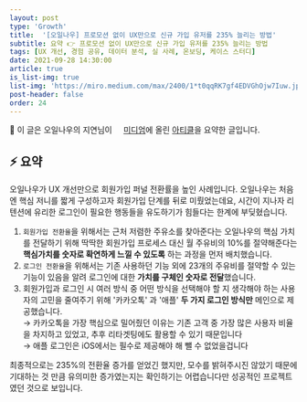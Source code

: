 ```yaml
---
layout: post
type: 'Growth'
title:  '[오일나우] 프로모션 없이 UX만으로 신규 가입 유저를 235% 늘리는 방법'
subtitle: 요약 👉 프로모션 없이 UX만으로 신규 가입 유저를 235% 늘리는 방법
tags: [UX 개선, 경험 공유, 데이터 분석, 실 사례, 온보딩, 케이스 스터디]
date: 2021-09-28 14:30:00
article: true
is_list-img: true
list-img: 'https://miro.medium.com/max/2400/1*t0qqRK7gf4EDVGhOjw7Iuw.jpeg'
post-header: false
order: 24
---
```


<p class="text-gray">
 🔗 이 글은 오일나우의 지연님이 <a href='https://medium.com/%EC%98%A4%EC%9D%BC%EB%82%98%EC%9A%B0-%ED%8C%80-%EB%B8%94%EB%A1%9C%EA%B7%B8/' target='blank' rel='nofollow' id='outlink1' onclick='clickedOutlink(outlink1)'><img src='https://www.google.com/s2/favicons?sz=64&domain=https://medium.com/' style='display:inline; height: 1em; position: relative; bottom: -2px; margin-right: 2px;'>미디엄</a>에 올린 <a href='https://medium.com/%EC%98%A4%EC%9D%BC%EB%82%98%EC%9A%B0-%ED%8C%80-%EB%B8%94%EB%A1%9C%EA%B7%B8/%ED%94%84%EB%A1%9C%EB%AA%A8%EC%85%98-%EC%97%86%EC%9D%B4-ux%EB%A7%8C%EC%9C%BC%EB%A1%9C-%EC%8B%A0%EA%B7%9C-%EA%B0%80%EC%9E%85-%EC%9C%A0%EC%A0%80%EB%A5%BC-235-%EB%8A%98%EB%A6%AC%EB%8A%94-%EB%B0%A9%EB%B2%95-128dac4f92b0' target='blank' rel='nofollow' id='outlink2' onclick='clickedOutlink(outlink2)'>아티클</a>을 요약한 글입니다.
</p>

## ⚡️ 요약

오일나우가 UX 개선만으로 회원가입 퍼널 전환률을 높인 사례입니다. 오일나우는 처음엔 핵심 저니를 짧게 구성하고자 회원가입 단계를 뒤로 미뤘었는데요, 시간이 지나자 리텐션에 유리한 로그인이 필요한 행동들을 유도하기가 힘들다는 한계에 부딪혔습니다.

1. `회원가입 전환율`을 위해서는 근처 저렴한 주유소를 찾아준다는 오일나우의 핵심 가치를 전달하기 위해 딱딱한 회원가입 프로세스 대신 월 주유비의 10%를 절약해준다는 **핵심가치를 숫자로 확연하게 느낄 수 있도록** 하는 과정을 먼저 배치했습니다.
2. `로그인 전환율`을 위해서는 기존 사용하던 기능 외에 23개의 주유비를 절약할 수 있는 기능이 있음을 알려 로그인에 대한 **가치를 구체인 숫자로 전달**했습니다.
3. 회원가입과 로그인 시 여러 방식 중 어떤 방식을 선택해야 할 지 생각해야 하는 사용자의 고민을 줄여주기 위해 '카카오톡' 과 '애플' **두 가지 로그인 방식만** 메인으로 제공했습니다.  
→ 카카오톡을 가장 핵심으로 밀어줬던 이유는 기존 고객 중 가장 많은 사용자 비율을 차지하고 있었고, 추후 리타겟팅에도 활용할 수 있기 때문입니다  
→ 애플 로그인은 iOS에서는 필수로 제공해야 해 뺄 수 없었을겁니다

최종적으로는 235%의 전환율 증가를 얻었긴 했지만, 모수를 밝혀주시진 않았기 때문에 기대하는 것 만큼 유의미한 증가였는지는 확인하기는 어렵습니다만 성공적인 프로젝트였던 것으로 보입니다.